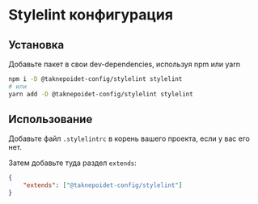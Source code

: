 # Stylelint конфигурация

## Установка

Добавьте пакет в свои dev-dependencies, используя npm или yarn

```bash
npm i -D @taknepoidet-config/stylelint stylelint
# или
yarn add -D @taknepoidet-config/stylelint stylelint
```

## Использование

Добавьте файл `.stylelintrc` в корень вашего проекта, если у вас его нет.

Затем добавьте туда раздел `extends`:

```json
{
	"extends": ["@taknepoidet-config/stylelint"]
}
```
